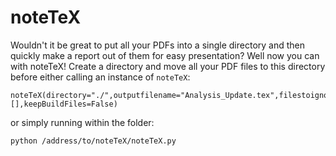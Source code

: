 # noteTeX
Wouldn't it be great to put all your PDFs into a single directory and then quickly make a report out of them for easy presentation? Well now you can with noteTeX! Create a directory and move all your PDF files to this directory before either calling an instance of `noteTeX`:
```
noteTeX(directory="./",outputfilename="Analysis_Update.tex",filestoignoreList=[],keepBuildFiles=False)
```
or simply running within the folder:
```
python /address/to/noteTeX/noteTeX.py
```
